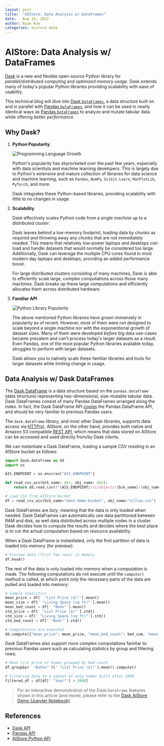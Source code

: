 ```yaml
---
layout: post
title:  "AIStore: Data Analysis w/ DataFrames"
date:   Aug 15, 2022
author: Ryan Koo
categories: aistore dask
---
```


# AIStore: Data Analysis w/ DataFrames

[Dask](https://www.dask.org/) is a new and flexible open-source Python library for *parallel/distributed computing* and *optimized memory usage*. Dask extends many of today's popular Python libraries providing scalability with ease of usability.

This technical blog will dive into [Dask `DataFrames`](https://examples.dask.org/dataframe.html), a data structure built on and in parallel with [Pandas `DataFrames`](https://pandas.pydata.org/pandas-docs/stable/reference/api/pandas.DataFrame.html), and how it can be used in nearly identical ways as [Pandas `DataFrames`](https://pandas.pydata.org/pandas-docs/stable/reference/api/pandas.DataFrame.html) to analyze and mutate tabular data while offering *better performance*.

## Why Dask?

1. **Python Popularity**

    ![Programming Language Growth](/images/language-popularity.png)

    Python's popularity has skyrocketed over the past few years, especially with data scientists and machine learning developers. This is largely due to Python's extensive and mature collection of libraries for data science and machine learning, such as `Pandas`, `NumPy`, `Scikit-Learn`, `MatPlotLib`, `PyTorch`, and more.

    Dask integrates these Python-based libraries, providing scalability with little to no changes in usage.

2. **Scalability**

    Dask effectively scales Python code from a *single machine* up to a *distributed cluster*. 

    Dask leaves behind a low-memory footprint, loading data by chunks as required and throwing away any chunks that are not immediately needed. This means that relatively low-power laptops and desktops *can* load and handle datasets that would normally be considered too large. Additionally, Dask can leverage the multiple CPU cores found in most modern day laptops and desktops, providing an added performance boost. 

    For large distributed clusters consisting of many machines, Dask is able to efficiently scale large, complex computations across those many machines. Dask breaks up these large computations and efficiently allocates them across distributed hardware.

3. **Familiar API**

    ![Python Library Popularity](/images/python-package-popularity.png)
    
    The above mentioned Python libraries have grown immensely in popularity as of recent. However, most of them were not designed to scale beyond a single machine nor with the exponentional growth of dataset sizes. Many of them were developed *before* big data use-cases became prevalent and can't process today's larger datasets as a result. Even Pandas, one of the most popular Python libraries available today, struggles to perform with larger datasets.

    Dask allows you to natively scale these familiar libraries and tools for larger datasets while limiting change in usage.


## Data Analysis w/ Dask DataFrames

The [Dask DataFrame](https://docs.dask.org/en/stable/dataframe.html#dask-dataframe) is a data structure based on the `pandas.dataframe` (data structure) representing two-dimensional, size-mutable tabular data. Dask DataFrames consist of many Pandas DataFrames arranged along the *index*. In fact, the Dask DataFrame API [copies](https://docs.dask.org/en/stable/dataframe.html#dask-dataframe-copies-the-pandas-dataframe-api) the Pandas DataFrame API, and should be very familiar to previous Pandas users.

The `dask.dataframe` library, and most other Dask libraries, supports data access via [HTTP(s)](https://docs.dask.org/en/stable/how-to/connect-to-remote-data.html#http-s). AIStore, on the other hand, provides both native and Amazon S3 compatible [REST API](https://aiatscale.org/docs/http-api), which means that data stored on AIStore can be accessed and used directly from/by Dask clients.

We can instantiate a Dask DataFrame, loading a sample CSV residing in an AIStore bucket as follows: 

```python
import dask.dataframe as dd
import os

AIS_ENDPOINT = os.environ["AIS_ENDPOINT"]

def read_csv_ais(bck_name: str, obj_name: str):
    return dd.read_csv(f"{AIS_ENDPOINT}/v1/objects/{bck_name}/{obj_name}")

# Load CSV from AIStore bucket
df = read_csv_ais(bck_name="dask-demo-bucket", obj_name="zillow.csv")
```

Dask DataFrames are *lazy*, meaning that the data is only loaded when needed. Dask DataFrames can automatically use data partitioned between RAM and disk, as well data distributed across multiple nodes in a cluster. Dask decides how to compute the results and decides where the best place is to run the actual computation based on resource availability.

When a Dask DataFrame is instantiated, only the first partition of data is loaded into memory (for preview):

```python
# Preview data (first few rows) in memory
df.head()
```

The rest of the data is only loaded into memory when a computation is made. The following computations do not execute until the `compute()` method is called, at which point *only* the necessary parts of the data are pulled and loaded into memory:

```python
# Simple statistics
mean_price = df[' "List Price ($)"'].mean()
mean_size = df[' "Living Space (sq ft)"'].mean()
mean_bed_count = df[' "Beds"'].mean()
std_price = df[' "List Price ($)"'].std()
std_size = df[' "Living Space (sq ft)"'].std()
std_bed_count = df[' "Beds"'].std() 

# Computations are executed
dd.compute({"mean_price": mean_price, "mean_bed_count": bed_sum, "mean_size": mean_size, "std_price": std_price, "std_size", "std_bed_count": std_bed_count})
```

Dask DataFrames also support more complex computations familiar to previous Pandas users such as calculating statistcs by group and filtering rows:

```python
# Mean list price of homes grouped by bed count
df.groupby(' "Baths"')[' "List Price ($)"'].mean().compute()

# Filtering data to a subset of only homes built after 2000
filtered_df = df[df[' "Year"'] > 2000]
```

> For an interactive demonstration of the Dask `DataFrame` features shown in this article (and more), please refer to the [Dask AIStore Demo (Jupyter Notebook)](https://github.com/NVIDIA/aistore/blob/master/sdk/python/examples/dask/dask-aistore-demo.ipynb).


## References

* [Dask API](https://docs.dask.org/en/stable/dataframe-api.html)
* [Pandas API](https://pandas.pydata.org/docs/reference/index.html)
* [AIStore Python API](https://github.com/NVIDIA/aistore/blob/master/docs/python_api.md)


